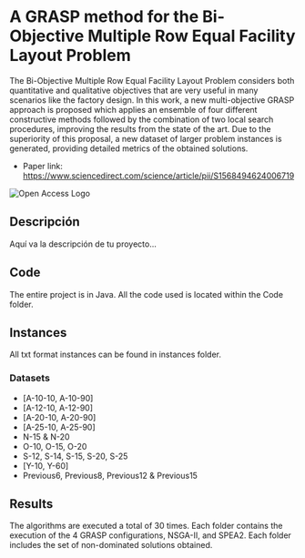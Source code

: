 # A GRASP method for the Bi-Objective Multiple Row Equal Facility Layout Problem

The Bi-Objective Multiple Row Equal Facility Layout Problem considers both quantitative and qualitative objectives that are very useful in many scenarios like the factory design. In this work, a new multi-objective GRASP approach is proposed which applies an ensemble of four different constructive methods followed by the combination of two local search procedures, improving the results from the state of the art. Due to the superiority of this proposal, a new dataset of larger problem instances is generated, providing detailed metrics of the obtained solutions.
<!-- * Paper link: [https://doi.org/10.1007/s12652-021-03510-4](https://doi.org/10.1007/s12652-021-03510-4) -->
* Paper link: https://www.sciencedirect.com/science/article/pii/S1568494624006719

![Open Access Logo](https://es.wikipedia.org/wiki/Archivo:Open_Access_logo_PLoS_white.svg)

## Descripción

Aquí va la descripción de tu proyecto...

<!-- * Impact Factor: 3.662  -->
<!-- * Quartil: Q2 - 68/145 - Computer Science, Artificial Intelligence | Q2 - 73/164 - Computer Science, Information Systems | 2021  <br> -->
<!-- * Journal of Ambient Intelligence and Humanized Computing -->

## Code
The entire project is in Java. All the code used is located within the Code folder.

## Instances
All txt format instances can be found in instances folder.
### Datasets
+ [A-10-10, A-10-90]
+ [A-12-10, A-12-90]
+ [A-20-10, A-20-90]
+ [A-25-10, A-25-90]
+ N-15 & N-20
+ O-10, O-15, O-20
+ S-12, S-14, S-15, S-20, S-25
+ [Y-10, Y-60]
+ Previous6, Previous8, Previous12 & Previous15
## Results
The algorithms are executed a total of 30 times. 
Each folder contains the execution of the 4 GRASP configurations, NSGA-II, and SPEA2. 
Each folder includes the set of non-dominated solutions obtained.

 <!-- 
## Cite

Please cite our paper if you use it in your own work:

Bibtext
```
@article{LozanoOsorio2021,
  doi = {10.1007/s12652-021-03510-4},
  url = {https://doi.org/10.1007/s12652-021-03510-4},
  year = {2021},
  month = sep,
  publisher = {Springer Science and Business Media {LLC}},
  author = {Isaac Lozano-Osorio and Jes{\'{u}}s S{\'{a}}nchez-Oro and Abraham Duarte and {\'{O}}scar Cord{\'{o}}n},
  title = {A quick {GRASP}-based method for influence maximization in social networks},
  journal = {Journal of Ambient Intelligence and Humanized Computing}
}
```

MDPI and ACS Style
```
Lozano-Osorio, I.; Sánchez-Oro, J.; Duarte, A.; Cordón, Ó. A Quick GRASP-Based Method for Influence Maximization in Social Networks. Journal of Ambient Intelligence and Humanized Computing 2021. https://doi.org/10.1007/s12652-021-03510-4.
```

AMA Style
```
Lozano-Osorio I, Sánchez-Oro J, Duarte A, Cordón Ó. A quick GRASP-based method for influence maximization in social networks. J Ambient Intell Human Comput. 2021.
```

Chicago/Turabian Style
```
Lozano-Osorio, Isaac, Jesús Sánchez-Oro, Abraham Duarte, and Óscar Cordón. “A Quick GRASP-Based Method for Influence Maximization in Social Networks.” Journal of Ambient Intelligence and Humanized Computing, September 30, 2021. https://doi.org/10.1007/s12652-021-03510-4.
```
-->

 
